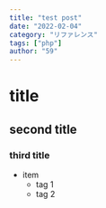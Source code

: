 ```yaml
---
title: "test post"
date: "2022-02-04"
category: "リファレンス"
tags: ["php"]
author: "59"
---
```

# title
## second title
### third title

- item
  - tag 1
  - tag 2